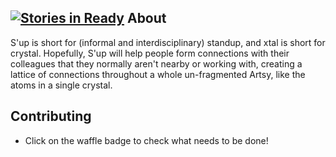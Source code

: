 [![Stories in Ready](https://badge.waffle.io/ilyakava/xtal.png?label=ready&title=Ready)](https://waffle.io/ilyakava/xtal)
About
---

S'up is short for (informal and interdisciplinary) standup, and xtal is short for crystal. Hopefully, S'up will help people form connections with their colleagues that they normally aren't nearby or working with, creating a lattice of connections throughout a whole un-fragmented Artsy, like the atoms in a single crystal.

Contributing
---

* Click on the waffle badge to check what needs to be done!
